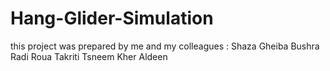 # Hang-Glider-Simulation
this project was prepared by me and my colleagues : 
Shaza Gheiba 
Bushra Radi
Roua Takriti 
Tsneem Kher Aldeen
